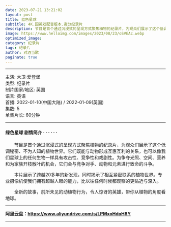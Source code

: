 ```yaml
---
date: 2023-07-21 13:21:02
layout: post
title: 蓝色星球
subtitle: 4K.国英双配音版本.高分纪录片
description: 节目是首个通过沉浸式的呈现方式聚焦植物的纪录片，为观众们展示了这个低调秘密、不为人知的植物世界。它们既能与动物形成互惠互利的关系，也可以像我们星球上的任何生物一样具有攻击性、竞争性和戏剧性...
image: https://www.helloimg.com/images/2023/08/23/oSVEAc.webp
optimized_image: 
category: 纪录片
tags: 纪录片
author: 对酒当歌
paginate: true
---
```


---

主演: 大卫·爱登堡  
类型: 纪录片  
制片国家/地区: 英国  
语言: 英语  
首播: 2022-01-10(中国大陆) / 2022-01-09(英国)  
集数: 5  
单集片长: 60分钟  

---

#### 绿色星球 剧情简介 · · · · · ·

　　节目是首个通过沉浸式的呈现方式聚焦植物的纪录片，为观众们展示了这个低调秘密、不为人知的植物世界。它们既能与动物形成互惠互利的关系，也可以像我们星球上的任何生物一样具有攻击性、竞争性和戏剧性。为争夺光照、空间、营养和为家族开枝散叶的机会，它们会与竞争对手、动物和元素进行致命的斗争。

　　本片展示了跨越20多年的新发现，同时揭示了相互紧密联系的植物世界。专业摄像机使我们拥有超越人眼的能力，比以往任何时候都观察的更贴近与深入。

　　全新的故事，前所未见的动植物行为，令人惊讶的英雄，带你从植物的角度看地球。

---

**阿里云盘：<https://www.aliyundrive.com/s/LPMxoHdpH8Y>**

---
